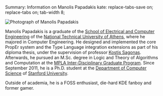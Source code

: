 Summary: Information on Manolis Papadakis
kate: replace-tabs-save on; replace-tabs on; tab-width 8;

![Photograph of Manolis Papadakis](/images/manolis.jpg "Manolis Papadakis")

Manolis Papadakis is a graduate of the [School of Electrical and Computer
Engineering][ece-ntua] of the [National Technical University of Athens][ntua],
where he majored in Computer Engineering. He designed and implemented the core
PropEr system and the Type Language integration extensions as part of his
diploma thesis, under the supervision of professor [Kostis Sagonas][kostis].
Afterwards, he pursued an M.Sc. degree in Logic and Theory of Algorithms and
Computation at the [MPLA Inter-Disciplinary Graduate Program][mpla].
Since September 2011, he is a Ph.D. student at the [Department of Computer
Science][cs-sf] of [Stanford University][sf].

Outside of academia, he is a FOSS enthusiast, die-hard KDE fanboy and former
gamer.

[ece-ntua]: http://www.ece.ntua.gr/
[ntua]: http://www.ntua.gr/
[kostis]: Kostis_Sagonas.html
[mpla]: http://mpla.math.uoa.gr/
[cs-sf]: http://cs.stanford.edu/
[sf]: http://www.stanford.edu/
